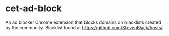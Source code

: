 # cet-ad-block
An ad blocker Chrome extension that blocks domains on blacklists created by the community. Blacklist found at https://github.com/StevenBlack/hosts/.
